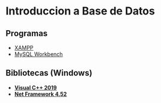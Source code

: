 # Introduccion a Base de Datos


## Programas
* [XAMPP](https://www.apachefriends.org/)
* [MySQL Workbench](https://dev.mysql.com/downloads/workbench/)

## Bibliotecas (Windows)
* [**Visual C++ 2019**](https://support.microsoft.com/es-ar/help/2977003/the-latest-supported-visual-c-downloads)
* [**Net Framework 4.52**](https://www.microsoft.com/es-ar/download/details.aspx?id=42642)